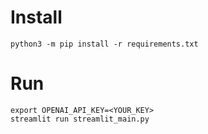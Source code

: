 # Install

```
python3 -m pip install -r requirements.txt
```

# Run

```
export OPENAI_API_KEY=<YOUR_KEY>
streamlit run streamlit_main.py
```
